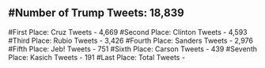 #Number of Trump Tweets: 18,839
---
#First Place: Cruz Tweets - 4,669
#Second Place: Clinton Tweets - 4,593
#Third Place: Rubio Tweets - 3,426
#Fourth Place: Sanders Tweets - 2,976
#Fifth Place: Jeb! Tweets - 751
#Sixth Place: Carson Tweets - 439
#Seventh Place: Kasich Tweets - 191
#Last Place: Total Tweets -  
